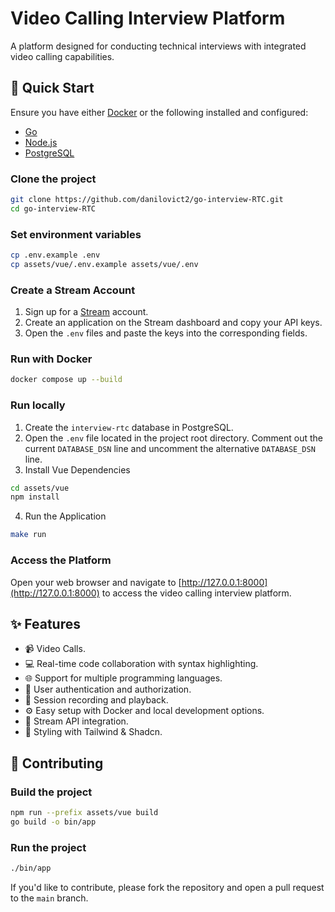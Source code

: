 # Video Calling Interview Platform

A platform designed for conducting technical interviews with integrated video calling capabilities.

## 🚀 Quick Start

Ensure you have either [Docker](https://www.docker.com/get-started) or the following installed and configured:

- [Go](https://golang.org/doc/install)
- [Node.js](https://nodejs.org/)
- [PostgreSQL](https://www.postgresql.org/download/)

### Clone the project

```bash
git clone https://github.com/danilovict2/go-interview-RTC.git
cd go-interview-RTC
```

### Set environment variables

```bash
cp .env.example .env
cp assets/vue/.env.example assets/vue/.env
```

### Create a Stream Account

1. Sign up for a [Stream](https://getstream.io/) account.
2. Create an application on the Stream dashboard and copy your API keys.
3. Open the `.env` files and paste the keys into the corresponding fields.

### Run with Docker

```bash
docker compose up --build
```

### Run locally

1. Create the `interview-rtc` database in PostgreSQL.
2. Open the `.env` file located in the project root directory. Comment out the current `DATABASE_DSN` line and uncomment the alternative `DATABASE_DSN` line.
3. Install Vue Dependencies

```bash
cd assets/vue
npm install
```
4. Run the Application

```bash
make run
```

### Access the Platform

Open your web browser and navigate to [http://127.0.0.1:8000](http://127.0.0.1:8000) to access the video calling interview platform.


## ✨ Features

- 📹 Video Calls.
- 💻 Real-time code collaboration with syntax highlighting.
- 🌐 Support for multiple programming languages.
- 🔐 User authentication and authorization.
- 🎥 Session recording and playback.
- ⚙️ Easy setup with Docker and local development options.
- 🌊 Stream API integration.
- 🎨 Styling with Tailwind & Shadcn.

## 🤝 Contributing

### Build the project

```bash
npm run --prefix assets/vue build
go build -o bin/app
```

### Run the project

```bash
./bin/app
```

If you'd like to contribute, please fork the repository and open a pull request to the `main` branch.
